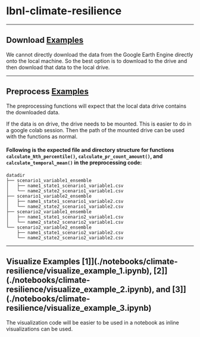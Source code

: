 # lbnl-climate-resilience

---
## Download [Examples](./examples/climate-resilience/download_example.py)
We cannot directly download the data from the Google Earth Engine directly onto 
the local machine. So the best option is to download to the drive and then 
download that data to the local drive.

---
## Preprocess [Examples](./examples/climate-resilience/preprocess_example.py)
The preprocessing functions will expect that the local data drive contains the 
downloaded data.

If the data is on drive, the drive needs to be mounted. This is easier to do in 
a google colab session. Then the path of the mounted drive can be used with the 
functions as normal.

#### Following is the expected file and directory structure for functions `calculate_Nth_percentile()`, `calculate_pr_count_amount()`, and `calculate_temporal_mean()` in the preprocessing code:
```
datadir
├── scenario1_variable1_ensemble
│   ├── name1_state1_scenario1_variable1.csv
│   └── name2_state2_scenario1_variable1.csv
├── scenario1_variable2_ensemble
│   ├── name1_state1_scenario1_variable2.csv
│   └── name2_state2_scenario1_variable2.csv
├── scenario2_variable1_ensemble
│   ├── name1_state1_scenario2_variable1.csv
│   └── name2_state2_scenario2_variable1.csv
└── scenario2_variable2_ensemble
    ├── name1_state1_scenario2_variable2.csv
    └── name2_state2_scenario2_variable2.csv
```

---
## Visualize Examples [1]](./notebooks/climate-resilience/visualize_example_1.ipynb), [2]](./notebooks/climate-resilience/visualize_example_2.ipynb), and [3]](./notebooks/climate-resilience/visualize_example_3.ipynb)
The visualization code will be easier to be used in a notebook as inline 
visualizations can be used.

